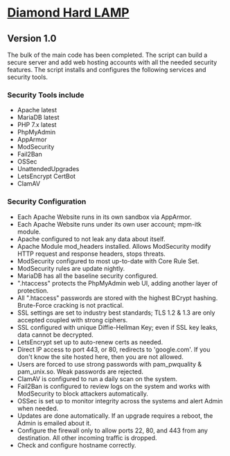 # [**Diamond Hard LAMP**](https://cybergladius.com/diamond-hard-lamp/)

## Version 1.0
The bulk of the main code has been completed. The script can build a secure server and add web hosting accounts with all the needed security features. The script installs and configures the following services and security tools.

 ### Security Tools include 
 - Apache latest
 - MariaDB latest
 - PHP 7.x latest
 - PhpMyAdmin
 - AppArmor
 - ModSecurity
 - Fail2Ban
 - OSSec
 - UnattendedUpgrades
 - LetsEncrypt CertBot
 - ClamAV

  ### Security Configuration  
- Each Apache Website runs in its own sandbox via AppArmor.
- Each Apache Website runs under its own user account; mpm-itk module.
- Apache configured to not leak any data about itself.
- Apache Module mod_headers installed. Allows ModSecurity modify HTTP request and response headers, stops threats.
- ModSecurity configured to most up-to-date with Core Rule Set.
- ModSecurity rules are update nightly.
- MariaDB has all the baseline security configured. 
- ".htaccess" protects the PhpMyAdmin web UI, adding another layer of protection.
- All ".htaccess" passwords are stored with the highest BCrypt hashing. Brute-Force cracking is not practical.
- SSL settings are set to industry best standards; TLS 1.2 & 1.3 are only accepted coupled with strong ciphers. 
- SSL configured with unique Diffie-Hellman Key; even if SSL key leaks, data cannot be decrypted.
- LetsEncrypt set up to auto-renew certs as needed.
- Direct IP access to port 443, or 80, redirects to 'google.com'. If you don't know the site hosted here, then you are not allowed.
- Users are forced to use strong passwords with pam_pwquality & pam_unix.so. Weak passwords are rejected.
- ClamAV is configured to run a daily scan on the system.
- Fail2Ban is configured to review logs on the system and works with ModSecurity to block attackers automatically.
- OSSec is set up to monitor integrity across the systems and alert Admin when needed. 
- Updates are done automatically. If an upgrade requires a reboot, the Admin is emailed about it.
- Configure the firewall only to allow ports 22, 80, and 443 from any destination. All other incoming traffic is dropped.
- Check and configure hostname correctly.
# 
